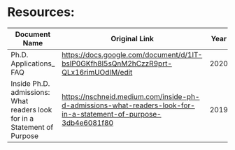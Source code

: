 # Resources:

| Document Name | Original Link | Year | Topic |
|---|---|---|---|
| Ph.D. Applications_  FAQ | https://docs.google.com/document/d/1lT-bsIP0GKfh8l5sQnM2hCzzR9prt-QLx16rimUOdIM/edit | 2020 | PhD Application FAQ |
| Inside Ph.D. admissions: What readers look for in a Statement of Purpose | https://nschneid.medium.com/inside-ph-d-admissions-what-readers-look-for-in-a-statement-of-purpose-3db4e6081f80 | 2019 | SOP - PhD |
